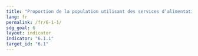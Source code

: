 ```yaml
---
title: "Proportion de la population utilisant des services d’alimentation en eau potable gérés en toute sécurité"
lang: fr
permalink: /fr/6-1-1/
sdg_goal: 6
layout: indicator
indicator: "6.1.1"
target_id: "6.1"
---
```


